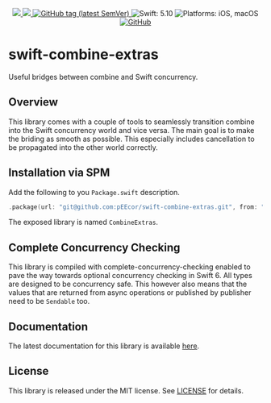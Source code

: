 <p align="center">
    <a href="https://github.com/pEEcor/swift-combine-extras/actions/workflows/ci.yml">
        <img src="https://github.com/pEEcor/swift-combine-extras/actions/workflows/ci.yml/badge.svg?branch=main"
    </a>
    <a href="https://codecov.io/gh/pEEcor/swift-combine-extras" > 
    <img src="https://codecov.io/gh/pEEcor/swift-combine-extras/graph/badge.svg?token=3MBI7HAVN5"/> 
    </a>
    <a href="https://github.com/pEEcor/swift-combine-extras/tags">
        <img alt="GitHub tag (latest SemVer)"
             src="https://img.shields.io/github/v/tag/pEEcor/swift-combine-extras?label=version">
    </a>
    <img src="https://img.shields.io/badge/Swift-5.10-red"
         alt="Swift: 5.10">
    <img src="https://img.shields.io/badge/Platforms-iOS%20%7C%20macOS-red"
        alt="Platforms: iOS, macOS">
    <a href="https://github.com/pEEcor/swiftui-pager/blob/main/LICENSE">
        <img alt="GitHub" 
             src="https://img.shields.io/github/license/pEEcor/swiftui-pager">
    </a>
</p>

# swift-combine-extras

Useful bridges between combine and Swift concurrency.

## Overview

This library comes with a couple of tools to seamlessly transition combine into the Swift
concurrency world and vice versa. The main goal is to make the briding as smooth as possible. This
especially includes cancellation to be propagated into the other world correctly.

## Installation via SPM

Add the following to you `Package.swift` description.

```Swift
.package(url: "git@github.com:pEEcor/swift-combine-extras.git", from: "0.2.1")
```

The exposed library is named `CombineExtras`.

## Complete Concurrency Checking

This library is compiled with complete-concurrency-checking enabled to pave the way towards
optional concurrency checking in Swift 6. All types are designed to be concurrency safe. This
however also means that the values that are returned from async operations or published by publisher
need to be `Sendable` too.

## Documentation

The latest documentation for this library is available [here][documentation].

## License

This library is released under the MIT license. See [LICENSE](LICENSE) for details.

[documentation]: https://peecor.github.io/swift-combine-extras/main/documentation/combineextras/